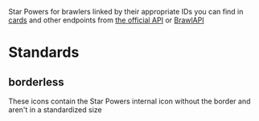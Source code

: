 Star Powers for brawlers linked by their appropriate IDs you can find in [cards](https://api.brawlify.com/game/csv_logic/cards) and other endpoints from [the official API](https://developer.brawlstars.com/) or [BrawlAPI](https://brawlapi.com/)

# Standards

## borderless
These icons contain the Star Powers internal icon without the border and aren't in a standardized size